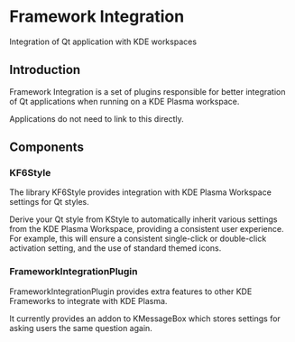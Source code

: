 # Framework Integration

Integration of Qt application with KDE workspaces

## Introduction

Framework Integration is a set of plugins responsible for better integration of
Qt applications when running on a KDE Plasma workspace.

Applications do not need to link to this directly.

## Components

### KF6Style

The library KF6Style provides integration with KDE Plasma Workspace
settings for Qt styles.

Derive your Qt style from KStyle to automatically inherit various
settings from the KDE Plasma Workspace, providing a consistent user
experience. For example, this will ensure a consistent single-click
or double-click activation setting, and the use of standard themed
icons.

### FrameworkIntegrationPlugin

FrameworkIntegrationPlugin provides extra features to other KDE
Frameworks to integrate with KDE Plasma.

It currently provides an addon to KMessageBox which stores settings
for asking users the same question again.

